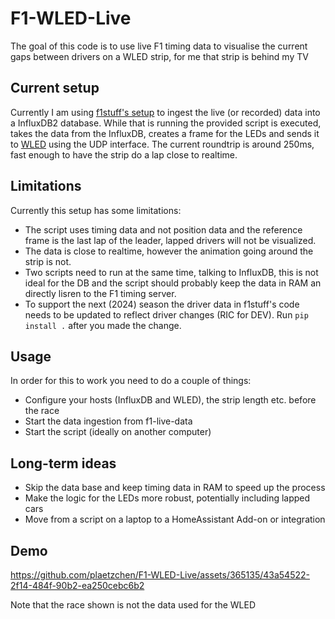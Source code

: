 # F1-WLED-Live

The goal of this code is to use live F1 timing data to visualise the current gaps between drivers on a WLED strip, for me that strip is behind my TV

## Current setup

Currently I am using [f1stuff's setup](https://github.com/f1stuff/f1-live-data) to ingest the live (or recorded) data into a InfluxDB2 database. While that is running the provided script is executed, takes the data from the InfluxDB, creates a frame for the LEDs and sends it to [WLED](https://github.com/Aircoookie/WLED) using the UDP interface. The current roundtrip is around 250ms, fast enough to have the strip do a lap close to realtime.

## Limitations

Currently this setup has some limitations:

* The script uses timing data and not position data and the reference frame is the last lap of the leader, lapped drivers will not be visualized.
* The data is close to realtime, however the animation going around the strip is not.
* Two scripts need to run at the same time, talking to InfluxDB, this is not ideal for the DB and the script should probably keep the data in RAM an directly lisren to the F1 timing server.
* To support the next (2024) season the driver data in f1stuff's code needs to be updated to reflect driver changes (RIC for DEV). Run ```pip install .``` after you made the change.

## Usage

In order for this to work you need to do a couple of things:

* Configure your hosts (InfluxDB and WLED), the strip length etc. before the race
* Start the data ingestion from f1-live-data
* Start the script (ideally on another computer)

## Long-term ideas

* Skip the data base and keep timing data in RAM to speed up the process
* Make the logic for the LEDs more robust, potentially including lapped cars
* Move from a script on a laptop to a HomeAssistant Add-on or integration

## Demo


https://github.com/plaetzchen/F1-WLED-Live/assets/365135/43a54522-2f14-484f-90b2-ea250cebc6b2


Note that the race shown is not the data used for the WLED
